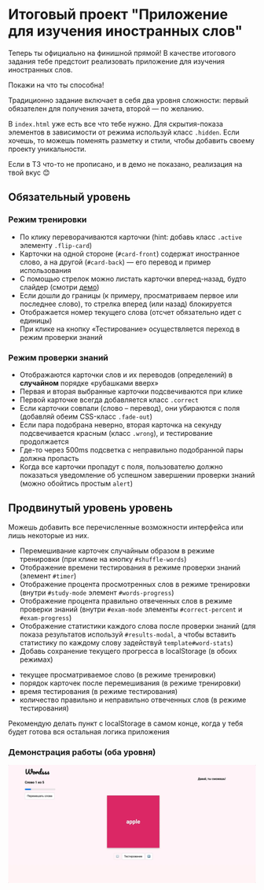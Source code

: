 # Итоговый проект "Приложение для изучения иностранных слов"

Теперь ты официально на финишной прямой! В качестве итогового задания тебе предстоит реализовать приложение для изучения иностранных слов.

Покажи на что ты способна!

Традиционно задание включает в себя два уровня сложности: первый обязателен для получения зачета, второй — по желанию.

В `index.html` уже есть все что тебе нужно. Для скрытия-показа элементов в зависимости от режима используй класс `.hidden`. Если хочешь, то можешь поменять разметку и стили, чтобы добавить своему проекту уникальности.

Если в ТЗ что-то не прописано, и в демо не показано, реализация на твой вкус 😊

## Обязательный уровень

### Режим тренировки

- По клику переворачиваются карточки (hint: добавь класс `.active` элементу `.flip-card`)
- Карточки на одной стороне (`#card-front`) содержат иностранное слово, а на другой (`#card-back`) — его перевод и пример использования
- С помощью стрелок можно листать карточки вперед-назад, будто слайдер (смотри [демо](https://github.com/CodegirlSchool/foreign-words-training/blob/main/README.md#%D0%B4%D0%B5%D0%BC%D0%BE%D0%BD%D1%81%D1%82%D1%80%D0%B0%D1%86%D0%B8%D1%8F-%D1%80%D0%B0%D0%B1%D0%BE%D1%82%D1%8B-%D0%BE%D0%B1%D0%B0-%D1%83%D1%80%D0%BE%D0%B2%D0%BD%D1%8F))
- Если дошли до границы (к примеру, просматриваем первое или последнее слово), то стрелка вперед (или назад) блокируется
- Отображается номер текущего слова (отсчет обязательно идет с единицы)
- При клике на кнопку «Тестирование» осуществляется переход в режим проверки знаний

### Режим проверки знаний

- Отображаются карточки слов и их переводов (определений) в **случайном** порядке «рубашками вверх»
- Первая и вторая выбранные карточки подсвечиваются при клике
- Первой карточке всегда добавляется класс `.correct`
- Если карточки совпали (слово – перевод), они убираются с поля (добавляй обеим CSS-класс `.fade-out`)
- Если пара подобрана неверно, вторая карточка на секунду подсвечивается красным (класс `.wrong`), и тестирование продолжается
- Где-то через 500ms подсветка с неправильно подобранной пары должна пропасть
- Когда все карточки пропадут с поля, пользователю должно показаться уведомление об успешном завершении проверки знаний (можно обойтись простым `alert`)

## Продвинутый уровень уровень
Можешь добавить все перечисленные возможности интерфейса или лишь некоторые из них.
- Перемешивание карточек случайным образом в режиме тренировки (при клике на кнопку `#shuffle-words`)
- Отображение времени тестирования в режиме проверки знаний (элемент `#timer`)
- Отображение процента просмотренных слов в режиме тренировки (внутри `#study-mode` элемент `#words-progress`)
- Отображение процента правильно отвеченных слов в режиме проверки знаний (внутри `#exam-mode` элементы `#correct-percent` и `#exam-progress`)
- Отображение статистики каждого слова после проверки знаний (для показа результатов используй `#results-modal`, а чтобы вставить статистику по каждому слову задействуй `template#word-stats`)
- Добавь сохранение текущего прогресса в localStorage (в обоих режимах)

* текущее просматриваемое слово (в режиме тренировки)
* порядок карточек после перемешивания (в режиме тренировки)
* время тестирования (в режиме тестирования)
* количество правильно и неправильно отвеченных слов (в режиме тестирования)

Рекомендую делать пункт с localStorage в самом конце, когда у тебя будет готова вся остальная логика приложения

### Демонстрация работы (оба уровня)

![Demo](./assets/demo.gif)
